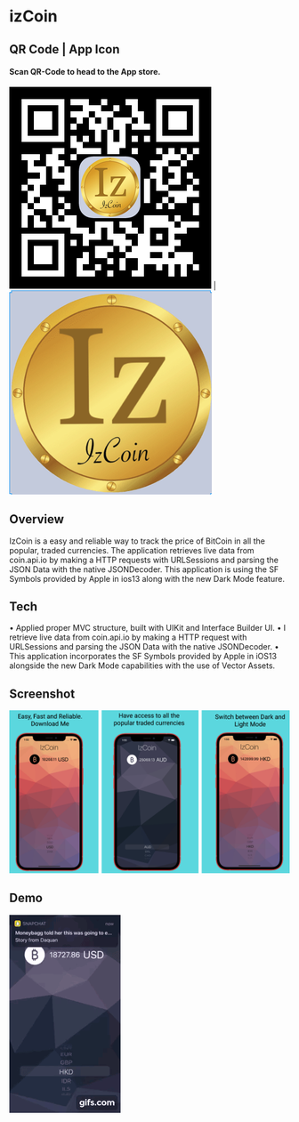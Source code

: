 # izCoin
## QR Code | App Icon 
#### Scan QR-Code to head to the App store.

![](SC/qr-code.jpg) | ![App icon](SC/izCoin.png)              


## Overview
IzCoin is a easy and reliable way to track the price of BitCoin in all the popular, traded currencies. The application retrieves live data from coin.api.io by making a HTTP requests with URLSessions and parsing the JSON Data with the native JSONDecoder. This application is using the SF Symbols provided by Apple in ios13 along with the new Dark Mode feature.

## Tech
• Applied proper MVC structure, built with UIKit and Interface Builder UI.
• I retrieve live data from coin.api.io by making a HTTP request with URLSessions and parsing the JSON Data with the native JSONDecoder. 
• This application incorporates the SF Symbols provided by Apple in iOS13 alongside the new Dark Mode capabilities with the use of Vector Assets.

## Screenshot
![](SC/333.png)

## Demo
![](gif-2.gif)

<!-- ## Scan QR-Code 
![](SC/qr-code.jpg) -->

